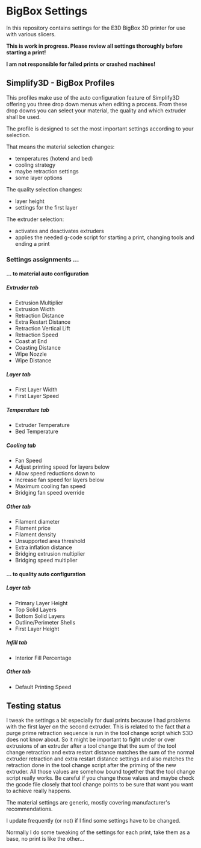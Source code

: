 ﻿# BigBox Settings

In this repository contains settings for the E3D BigBox 3D printer for use with various slicers.

**This is work in progress. Please review all settings thoroughly before starting a print!**

**I am not responsible for failed prints or crashed machines!**

## Simplify3D - BigBox Profiles
This profiles make use of the auto configuration feature of Simplify3D offering you three
drop down menus when editing a process.
From these drop downs you can select your material, the quality and which extruder shall be
used.

The profile is designed to set the most important settings according to your selection.

That means the material selection changes:

 - temperatures (hotend and bed)
 - cooling strategy
 - maybe retraction settings
 - some layer options

The quality selection changes:

 - layer height
 - settings for the first layer
	
The extruder selection:

 - activates and deactivates extruders
 - applies the needed g-code script for starting a print, changing tools and ending a print

### Settings assignments ...

#### ... to material auto configuration

##### Extruder tab
 - Extrusion Multiplier
 - Extrusion Width
 - Retraction Distance
 - Extra Restart Distance
 - Retraction Vertical Lift
 - Retraction Speed
 - Coast at End
 - Coasting Distance
 - Wipe Nozzle
 - Wipe Distance
 
##### Layer tab
 - First Layer Width
 - First Layer Speed

##### Temperature tab
 - Extruder Temperature
 - Bed Temperature

##### Cooling tab
 - Fan Speed
 - Adjust printing speed for layers below
 - Allow speed reductions down to
 - Increase fan speed for layers below
 - Maximum cooling fan speed
 - Bridging fan speed override

##### Other tab
 - Filament diameter
 - Filament price
 - Filament density
 - Unsupported area threshold
 - Extra inflation distance
 - Bridging extrusion multiplier
 - Bridging speed multiplier
 
#### ... to quality auto configuration

##### Layer tab
 - Primary Layer Height
 - Top Solid Layers
 - Bottom Solid Layers
 - Outline/Perimeter Shells
 - First Layer Height
 
##### Infill tab
 - Interior Fill Percentage

##### Other tab
 - Default Printing Speed

## Testing status
I tweak the settings a bit especially for dual prints because I had problems with the first
layer on the second extruder.
This is related to the fact that a purge prime retraction sequence is run in the tool change
script which S3D does not know about.
So it might be important to fight under or over extrusions of an extruder after a tool change
that the sum of the tool change retraction and extra restart distance matches the sum of the
normal extruder retraction and extra restart distance settings and also matches the retraction
done in the tool change script after the priming of the new extruder.
All those values are somehow bound together that the tool change script really works.
Be careful if you change those values and maybe check the gcode file closely that tool change 
points to be sure that want you want to achieve really happens.

The material settings are generic, mostly covering manufacturer's recommendations.

I update frequently (or not) if I find some settings have to be changed.

Normally I do some tweaking of the settings for each print, take them as a base, no print is like the other...

